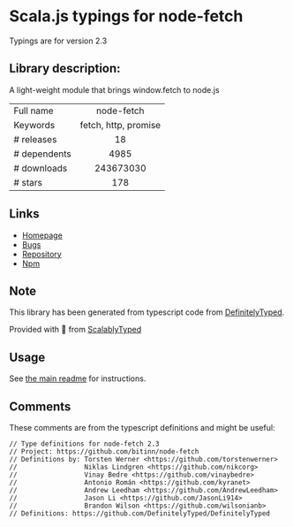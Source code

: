 
# Scala.js typings for node-fetch

Typings are for version 2.3

## Library description:
A light-weight module that brings window.fetch to node.js

|                    |                 |
| ------------------ | :-------------: |
| Full name          | node-fetch |
| Keywords           | fetch, http, promise |
| # releases         | 18 |
| # dependents       | 4985 |
| # downloads        | 243673030 |
| # stars            | 178 |

## Links
- [Homepage](https://github.com/bitinn/node-fetch)
- [Bugs](https://github.com/bitinn/node-fetch/issues)
- [Repository](https://github.com/bitinn/node-fetch)
- [Npm](https://www.npmjs.com/package/node-fetch)
    


## Note
This library has been generated from typescript code from [DefinitelyTyped](https://definitelytyped.org).

Provided with :purple_heart: from [ScalablyTyped](https://github.com/oyvindberg/ScalablyTyped)

## Usage
See [the main readme](../../readme.md) for instructions.

## Comments

These comments are from the typescript definitions and might be useful:
```
// Type definitions for node-fetch 2.3
// Project: https://github.com/bitinn/node-fetch
// Definitions by: Torsten Werner <https://github.com/torstenwerner>
//                 Niklas Lindgren <https://github.com/nikcorg>
//                 Vinay Bedre <https://github.com/vinaybedre>
//                 Antonio Román <https://github.com/kyranet>
//                 Andrew Leedham <https://github.com/AndrewLeedham>
//                 Jason Li <https://github.com/JasonLi914>
//                 Brandon Wilson <https://github.com/wilsonianb>
// Definitions: https://github.com/DefinitelyTyped/DefinitelyTyped

```

